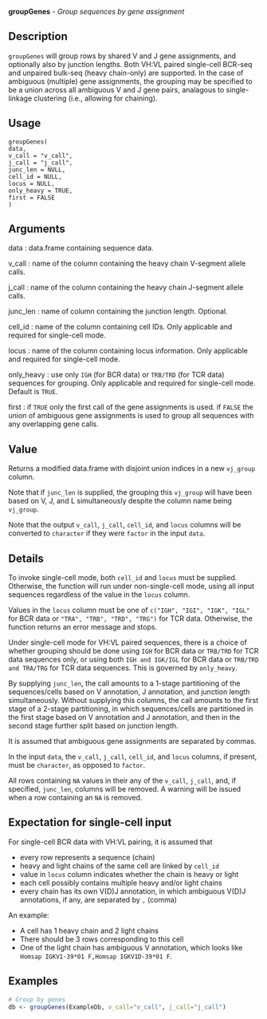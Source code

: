 **groupGenes** - *Group sequences by gene assignment*

Description
--------------------

`groupGenes` will group rows by shared V and J gene assignments, 
and optionally also by junction lengths.
Both VH:VL paired single-cell BCR-seq and unpaired bulk-seq (heavy chain-only)
are supported.
In the case of ambiguous (multiple) gene assignments, the grouping may
be specified to be a union across all ambiguous V and J gene pairs, 
analagous to single-linkage clustering (i.e., allowing for chaining).


Usage
--------------------
```
groupGenes(
data,
v_call = "v_call",
j_call = "j_call",
junc_len = NULL,
cell_id = NULL,
locus = NULL,
only_heavy = TRUE,
first = FALSE
)
```

Arguments
-------------------

data
:   data.frame containing sequence data.

v_call
:   name of the column containing the heavy chain 
V-segment allele calls.

j_call
:   name of the column containing the heavy chain 
J-segment allele calls.

junc_len
:   name of column containing the junction length. Optional.

cell_id
:   name of the column containing cell IDs. Only 
applicable and required for single-cell mode.

locus
:   name of the column containing locus information. 
Only applicable and required for single-cell mode.

only_heavy
:   use only `IGH` (for BCR data) or `TRB/TRD` (for TCR data) 
sequences for grouping. Only applicable and required for 
single-cell mode. Default is `TRUE`.

first
:   if `TRUE` only the first call of the gene assignments 
is used. if `FALSE` the union of ambiguous gene 
assignments is used to group all sequences with any 
overlapping gene calls.




Value
-------------------

Returns a modified data.frame with disjoint union indices 
in a new `vj_group` column. 

Note that if `junc_len` is supplied, the grouping this `vj_group` 
will have been based on V, J, and L simultaneously despite the column name 
being `vj_group`.

Note that the output `v_call`, `j_call`, `cell_id`, and `locus`
columns will be converted to `character` if they were `factor` in the 
input `data`.


Details
-------------------

To invoke single-cell mode, both `cell_id` and `locus` must be supplied. Otherwise,
the function will run under non-single-cell mode, using all input sequences regardless of the
value in the `locus` column.

Values in the `locus` column must be one of `c("IGH", "IGI", "IGK", "IGL"` for BCR 
data or `"TRA", "TRB", "TRD", "TRG")` for TCR data. Otherwise, the function returns an 
error message and stops.

Under single-cell mode for VH:VL paired sequences, there is a choice of whether grouping
should be done using `IGH` for BCR data or `TRB/TRD` for TCR data 
sequences only, or using both `IGH and IGK/IGL` for BCR data or 
`TRB/TRD and TRA/TRG` for TCR data sequences. This is governed by `only_heavy`.

By supplying `junc_len`, the call amounts to a 1-stage partitioning of the sequences/cells 
based on V annotation, J annotation, and junction length simultaneously. Without supplying this 
columns, the call amounts to the first stage of a 2-stage partitioning, in which sequences/cells 
are partitioned in the first stage based on V annotation and J annotation, and then in the second 
stage further split based on junction length.

It is assumed that ambiguous gene assignments are separated by commas.

In the input `data`, the `v_call`, `j_call`, `cell_id`, and `locus` 
columns, if present, must be `character`, as opposed to `factor`.

All rows containing `NA` values in their any of the `v_call`, `j_call`, and, 
if specified, `junc_len`, columns will be removed. A warning will be issued when a row 
containing an `NA` is removed.


Expectation for single-cell input
-------------------



For single-cell BCR data with VH:VL pairing, it is assumed that 

+  every row represents a sequence (chain)
+  heavy and light chains of the same cell are linked by `cell_id`
+  value in `locus` column indicates whether the chain is heavy or light
+  each cell possibly contains multiple heavy and/or light chains
+  every chain has its own V(D)J annotation, in which ambiguous V(D)J 
annotations, if any, are separated by `,` (comma)


An example:

+  A cell has 1 heavy chain and 2 light chains 
+  There should be 3 rows corresponding to this cell
+  One of the light chain has ambiguous V annotation, which looks like `Homsap IGKV1-39*01 F,Homsap IGKV1D-39*01 F`.




Examples
-------------------

```R
# Group by genes
db <- groupGenes(ExampleDb, v_call="v_call", j_call="j_call")
```








